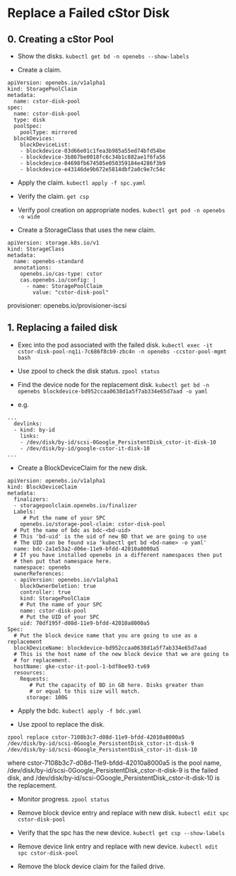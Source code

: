 # Replace a Failed cStor Disk

## 0. Creating a cStor Pool
* Show the disks.
`kubectl get bd -n openebs --show-labels`

* Create a claim.
```
apiVersion: openebs.io/v1alpha1
kind: StoragePoolClaim
metadata:
  name: cstor-disk-pool
spec:
  name: cstor-disk-pool
  type: disk
  poolSpec:
    poolType: mirrored
  blockDevices:
    blockDeviceList:
    - blockdevice-03d66e01c1fea3b985a55ed74bfd54be 
    - blockdevice-3b867be0018fc6c34b1c882ae1f6fa56
    - blockdevice-04698fb674505e050359184e4286f3b9
    - blockdevice-e43146de9b672e5814dbf2a0c9e7c54c 

```

* Apply the claim.
`kubectl apply -f spc.yaml`

* Verify the claim.
`get csp`

* Verify pool creation on appropriate nodes.
`kubectl get pod -n openebs -o wide`

* Create a StorageClass that uses the new claim.
```
apiVersion: storage.k8s.io/v1
kind: StorageClass
metadata:
  name: openebs-standard
  annotations:
    openebs.io/cas-type: cstor
    cas.openebs.io/config: |
      - name: StoragePoolClaim
        value: "cstor-disk-pool"
```
provisioner: openebs.io/provisioner-iscsi
## 1. Replacing a failed disk

* Exec into the pod associated with the failed disk.
`kubectl exec -it cstor-disk-pool-nq1i-7c686f8cb9-zbc4n -n openebs -ccstor-pool-mgmt bash`

* Use zpool to check the disk status.
`zpool status`

* Find the device node for the replacement disk.
`kubectl get bd -n openebs blockdevice-bd952ccaa0638d1a5f7ab334e65d7aad -o yaml`
* e.g.
```
...
  devlinks:
  - kind: by-id
    links:
    - /dev/disk/by-id/scsi-0Google_PersistentDisk_cstor-it-disk-10
    - /dev/disk/by-id/google-cstor-it-disk-10
...
```

* Create a BlockDeviceClaim for the new disk.
```
apiVersion: openebs.io/v1alpha1
kind: BlockDeviceClaim
metadata:
  finalizers:
  - storagepoolclaim.openebs.io/finalizer
  Labels:
     # Put the name of your SPC
    openebs.io/storage-pool-claim: cstor-disk-pool
  # Put the name of bdc as bdc-<bd-uid>
  # This 'bd-uid' is the uid of new BD that we are going to use
  # The UID can be found via 'kubectl get bd <bd-name> -o yaml' 
  name: bdc-2a1e53a2-d06e-11e9-bfdd-42010a8000a5
  # If you have installed openebs in a different namespaces then put 
  # then put that namespace here.
  namespace: openebs
  ownerReferences:
  - apiVersion: openebs.io/v1alpha1
    blockOwnerDeletion: true
    controller: true
    kind: StoragePoolClaim
    # Put the name of your SPC
    name: cstor-disk-pool
    # Put the UID of your SPC
    uid: 70df195f-d08d-11e9-bfdd-42010a8000a5
Spec:
  # Put the block device name that you are going to use as a replacement
  blockDeviceName: blockdevice-bd952ccaa0638d1a5f7ab334e65d7aad 
  # This is the host name of the new block device that we are going to
  # for replacement.
  hostName: gke-cstor-it-pool-1-bdf8ee93-tv69 
  resources:
    Requests:
       # Put the capacity of BD in GB here. Disks greater than 
       # or equal to this size will match.
      storage: 100G
```

* Apply the bdc.
`kubectl apply -f bdc.yaml`

* Use zpool to replace the disk.
```
zpool replace cstor-7108b3c7-d08d-11e9-bfdd-42010a8000a5  /dev/disk/by-id/scsi-0Google_PersistentDisk_cstor-it-disk-9 /dev/disk/by-id/scsi-0Google_PersistentDisk_cstor-it-disk-10
```
where cstor-7108b3c7-d08d-11e9-bfdd-42010a8000a5 is the pool name,
/dev/disk/by-id/scsi-0Google_PersistentDisk_cstor-it-disk-9 is the
failed disk, and
/dev/disk/by-id/scsi-0Google_PersistentDisk_cstor-it-disk-10 is the
replacement.

* Monitor progress.
`zpool status`

* Remove block device entry and replace with new disk.
`kubectl edit spc cstor-disk-pool`

* Verify that the spc has the new device.
`kubectl get csp --show-labels`

* Remove device link entry and replace with new device.
`kubectl edit spc cstor-disk-pool`

* Remove the block device claim for the failed drive.
